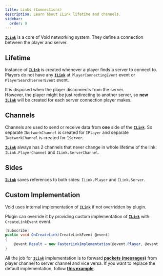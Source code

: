 ```yaml
---
title: Links (Connections)
description: Learn about ILink lifetime and channels.
sidebar:
  order: 0
---
```


[**`ILink`**](https://github.com/caunt/Void/blob/main/src/Api/Links/ILink.cs) is a core of Void networking system.
They define a connection between the player and server.

## Lifetime
Instance of [**`ILink`**](https://github.com/caunt/Void/blob/main/src/Api/Links/ILink.cs) is created whenever a player finds a server to connect to.  
Players do not have any [**`ILink`**](https://github.com/caunt/Void/blob/main/src/Api/Links/ILink.cs) at `PlayerConnectingEvent` event or `PlayerSearchServerEvent` event.

It is disposed when the player disconnects from the server.  
However, the player might be just redirecting to another server, so **new** [**`ILink`**](https://github.com/caunt/Void/blob/main/src/Api/Links/ILink.cs) will be created for each server connection player makes.

## Channels
Channels are used to send or receive data from **one** side of the [**`ILink`**](https://github.com/caunt/Void/blob/main/src/Api/Links/ILink.cs).
So separate `INetworkChannel` is created for `IPlayer` and separate `INetworkChannel` is created for `IServer`.

[**`ILink`**](https://github.com/caunt/Void/blob/main/src/Api/Links/ILink.cs) always has 2 channels that never change in whole lifetime of the link: `ILink.PlayerChannel` and `ILink.ServerChannel`.

## Sides
[**`ILink`**](https://github.com/caunt/Void/blob/main/src/Api/Links/ILink.cs) saves references to both sides: `ILink.Player` and `ILink.Server`.

## Custom Implementation
Void uses internal implementation of [**`ILink`**](https://github.com/caunt/Void/blob/main/src/Api/Links/ILink.cs) if not overridden by plugin.

Plugin can override it by providing custom implementation of [**`ILink`**](https://github.com/caunt/Void/blob/main/src/Api/Links/ILink.cs) with `CreateLinkEvent` event.
```csharp
[Subscribe]
public void OnCreateLink(CreateLinkEvent @event)
{
    @event.Result = new FasterLinkImplementation(@event.Player, @event.Server);
}
```

All the job for [**`ILink`**](https://github.com/caunt/Void/blob/main/src/Api/Links/ILink.cs) implementation is to forward [**packets (messages)**](/developing-plugins/network/packets) from player channel to server channel and vice versa.
If you want to replace the default implementation, follow [**this example**](https://github.com/caunt/Void/blob/main/src/Platform/Links/Link.cs).
